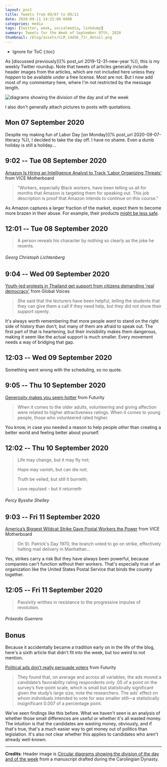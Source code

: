```yaml
---
layout: post
title: Tweets from 09/07 to 09/11
date: 2020-09-11 14:22:00-0400
categories: media
tags: [twitter, week, socialmedia, linkdump]
summary: Tweets for the Week of September 07th, 2020
thumbnail: /blog/assets/CLM_14456_71r_detail.png
---
```


* Ignore for ToC
{:toc}

As [discussed previously]({% post_url 2019-12-31-new-year %}), this is my weekly Twitter roundup.  Note that tweets of articles generally include header images from the articles, which are not included here unless they *happen* to be available under a free license.  Most are not.  But I now add most of my commentary here, where I'm not restricted by the message length.

![diagrams showing the division of the day and of the week](/blog/assets/CLM_14456_71r_detail.png "diagrams showing the division of the day and of the week")

I also don't generally attach pictures to posts with quotations.

## Mon 07 September 2020

Despite my making fun of Labor Day [on Monday]({% post_url 2020-09-07-literacy %}), I decided to take the day off.  I have no shame.  Even a dumb holiday is still a holiday...

## 9:02 -- Tue 08 September 2020

[<i class="fab fa-twitter-square"></i>](https://jcolag.github.io/twitter/1303317664279003137) [Amazon Is Hiring an Intelligence Analyst to Track 'Labor Organizing Threats'](https://www.vice.com/en_us/article/qj4aqw/amazon-hiring-intelligence-analyst-to-track-labor-organizing-threats) from VICE Motherboard

 > "Workers, especially Black workers, have been telling us all for months that Amazon is targeting them for speaking out. This job description is proof that Amazon intends to continue on this course."

As Amazon captures a larger fraction of the market, expect them to become more brazen in their abuse.  For example, their products [might be less safe](https://gizmodo.com/amazon-has-an-exploding-product-problem-1845020295).

## 12:01 -- Tue 08 September 2020

[<i class="fab fa-twitter"></i>](https://jcolag.github.io/twitter/1303362711120539654)

 > A person reveals his character by nothing so clearly as the joke he resents.

###### Georg Christoph Lichtenberg

## 9:04 -- Wed 09 September 2020

[<i class="fab fa-twitter-square"></i>](https://jcolag.github.io/twitter/1303680555721129990) [Youth-led protests in Thailand get support from citizens demanding 'real democracy'](https://globalvoices.org/2020/09/01/youth-led-protests-in-thailand-get-support-from-citizens-demanding-real-democracy/) from Global Voices

 > She said that the lecturers have been helpful, telling the students that they can give them a call if they need help, but they did not show their support openly.

It's always worth remembering that more people *want* to stand on the right side of history than don't, but many of them are afraid to speak out.  The first part of that is heartening, but their invisibility makes them dangerous, making it seem like the actual support is much smaller.  Every movement needs a way of bridging that gap.

## 12:03 -- Wed 09 September 2020

Something went wrong with the scheduling, so no quote.

## 9:05 -- Thu 10 September 2020

[<i class="fab fa-twitter-square"></i>](https://jcolag.github.io/twitter/1304043195139985408) [Generosity makes you seem hotter](https://www.futurity.org/generosity-givers-physical-attractiveness-2431852/) from Futurity

 > When it comes to the older adults, volunteering and giving affection were related to higher attractiveness ratings. When it comes to young people, those who volunteered rated higher.

You know, in case you needed a reason to help people *other* than creating a better world and feeling better about yourself.

## 12:02 -- Thu 10 September 2020

[<i class="fab fa-twitter"></i>](https://jcolag.github.io/twitter/1304087738568896513)

 > Life may change, but it may fly not;
 >
 > Hope may vanish, but can die not;
 >
 > Truth be veiled, but still it burneth;
 >
 > Love repulsed - but it returneth

###### Percy Bysshe Shelley

## 9:03 -- Fri 11 September 2020

[<i class="fab fa-twitter-square"></i>](https://jcolag.github.io/twitter/1304405079752093697) [America’s Biggest Wildcat Strike Gave Postal Workers the Power](https://www.vice.com/en_us/article/dyz9zx/americas-biggest-wildcat-strike-gave-postal-workers-the-power) from VICE Motherboard

 > On St. Patrick's Day 1970, the branch voted to go on strike, effectively halting mail delivery in Manhattan...

Yes, strikes carry a risk  But they have always been powerful, because companies can't function without their workers.  That's especially true of an organization like the United States Postal Service that binds the country together.

## 12:05 -- Fri 11 September 2020

[<i class="fab fa-twitter"></i>](https://jcolag.github.io/twitter/1304450881614614530)

 > Passivity writhes in resistance to the progressive impulse of revolution.

###### Práxedis Guerrero

## Bonus

Because it accidentally became a tradition early on in the life of the blog, here's a sixth article that didn't fit into the week, but too weird to not mention.

<i class="fas fa-square"></i> [Political ads don’t really persuade voters](https://www.futurity.org/political-ads-voters-persuasion-2433152/) from Futurity

 > They found that, on average and across all variables, the ads moved a candidate’s favorability rating respondents only .05 of a point on the survey’s five-point scale, which is small but statistically significant given the study’s large size, note the researchers. The ads’ effect on whom individuals intended to vote for was smaller still—a statistically insignificant 0.007 of a percentage point.

We've seen findings like this before.  What we haven't seen is an analysis of whether those small differences are useful or whether it's all wasted money.  The intuition is that the candidates are wasting money, obviously, and if that's true, that's a much easier way to get money out of politics than legislation.  It's also not clear whether this applies to candidates who aren't already well-known.

* * *

**Credits**:  Header image is [Circular diagrams showing the division of the day and of the week](https://en.wikipedia.org/wiki/Week#/media/File:CLM_14456_71r_detail.jpg) from a manuscript drafted during the Carolingian Dynasty.
